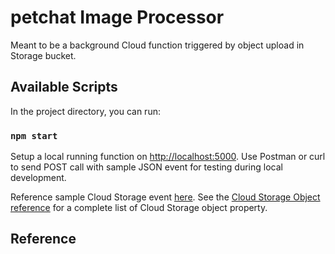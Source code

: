 # petchat Image Processor

Meant to be a background Cloud function triggered by object upload in Storage bucket.

## Available Scripts

In the project directory, you can run:

### `npm start`

Setup a local running function on [http://localhost:5000](http://localhost:5000). Use Postman or curl to send POST call with sample JSON event for testing during local development.

Reference sample Cloud Storage event [here](https://cloud.google.com/functions/docs/running/calling#background_functions). See the [Cloud Storage Object reference](https://cloud.google.com/storage/docs/json_api/v1/objects#resource-representations) for a complete list of Cloud Storage object property.

## Reference
